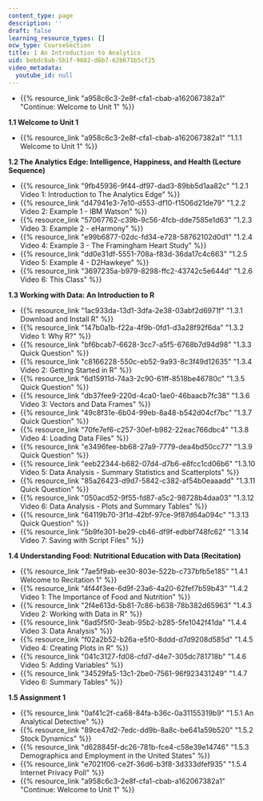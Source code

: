 ```yaml
---
content_type: page
description: ''
draft: false
learning_resource_types: []
ocw_type: CourseSection
title: 1 An Introduction to Analytics
uid: bebdc8ab-5b1f-9682-d6b7-62b671b5cf25
video_metadata:
  youtube_id: null
---
```

- {{% resource_link "a958c6c3-2e8f-cfa1-cbab-a162067382a1" "Continue: Welcome to Unit 1" %}}

**1.1 Welcome to Unit 1**

- {{% resource_link "a958c6c3-2e8f-cfa1-cbab-a162067382a1" "1.1.1 Welcome to Unit 1" %}}

**1.2 The Analytics Edge: Intelligence, Happiness, and Health (Lecture Sequence)**

- {{% resource_link "9fb45936-9f44-df97-dad3-89bb5d1aa82c" "1.2.1 Video 1: Introduction to The Analytics Edge" %}}
- {{% resource_link "d47941e3-7e10-d553-df10-f1506d21de79" "1.2.2 Video 2: Example 1 - IBM Watson" %}}
- {{% resource_link "57067762-c39b-9c56-4fcb-dde7585e1d63" "1.2.3 Video 3: Example 2 - eHarmony" %}}
- {{% resource_link "e99b6877-02dc-fd34-e728-58762102d0d1" "1.2.4 Video 4: Example 3 - The Framingham Heart Study" %}}
- {{% resource_link "dd0e31df-5551-708a-f83d-36da17c4c663" "1.2.5 Video 5: Example 4 - D2Hawkeye" %}}
- {{% resource_link "3697235a-b979-8298-ffc2-43742c5e644d" "1.2.6 Video 6: This Class" %}}

**1.3 Working with Data: An Introduction to R**

- {{% resource_link "1ac933da-13d1-3dfa-2e38-03abf2d6971f" "1.3.1 Download and Install R" %}}
- {{% resource_link "147b0a1b-f22a-4f9b-0fd1-d3a28f92f6da" "1.3.2 Video 1: Why R?" %}}
- {{% resource_link "bf6bcab7-6628-3cc7-a5f5-6768b7d94d98" "1.3.3 Quick Question" %}}
- {{% resource_link "c8166228-550c-eb52-9a93-8c3f49d12635" "1.3.4 Video 2: Getting Started in R" %}}
- {{% resource_link "6d15911d-74a3-2c90-61ff-8518be46780c" "1.3.5 Quick Question" %}}
- {{% resource_link "db37fee9-220d-4ca0-1ae0-46baacb7fc38" "1.3.6 Video 3: Vectors and Data Frames" %}}
- {{% resource_link "49c8f31e-6b04-99eb-8a48-b542d04cf7bc" "1.3.7 Quick Question" %}}
- {{% resource_link "70fe7ef6-c257-30ef-b982-22eac766dbc4" "1.3.8 Video 4: Loading Data Files" %}}
- {{% resource_link "e3496fee-bb68-27a9-7779-dea4bd50cc77" "1.3.9 Quick Question" %}}
- {{% resource_link "eeb22344-b682-07d4-d7b6-e8fcc1cd06b6" "1.3.10 Video 5: Data Analysis - Summary Statistics and Scatterplots" %}}
- {{% resource_link "85a26423-d9d7-5842-c382-af54b0eaaadd" "1.3.11 Quick Question" %}}
- {{% resource_link "050acd52-9f55-fd87-a5c2-98728b4daa03" "1.3.12 Video 6: Data Analysis - Plots and Summary Tables" %}}
- {{% resource_link "64119b70-3f1d-42bf-97ce-9f87d64a094c" "1.3.13 Quick Question" %}}
- {{% resource_link "5b9fe301-be29-cb46-df9f-edbbf748fc62" "1.3.14 Video 7: Saving with Script Files" %}}

**1.4 Understanding Food: Nutritional Education with Data (Recitation)**

- {{% resource_link "7ae5f9ab-ee30-803e-522b-c737bfb5e185" "1.4.1 Welcome to Recitation 1" %}}
- {{% resource_link "4f44f3ee-6d9f-23a6-4a20-62fef7b59b43" "1.4.2 Video 1: The Importance of Food and Nutrition" %}}
- {{% resource_link "2f4e613d-5b81-7c86-b638-78b382d65963" "1.4.3 Video 2: Working with Data in R" %}}
- {{% resource_link "6ad5f5f0-3eab-95b2-b285-5fe1042f41da" "1.4.4 Video 3: Data Analysis" %}}
- {{% resource_link "f02a2b52-b26a-e5f0-8ddd-d7d9208d585d" "1.4.5 Video 4: Creating Plots in R" %}}
- {{% resource_link "041c3127-fd08-cfd7-d4e7-305dc781718b" "1.4.6 Video 5: Adding Variables" %}}
- {{% resource_link "34529fa5-13c1-2be0-7561-96f923431249" "1.4.7 Video 6: Summary Tables" %}}

**1.5 Assignment 1**

- {{% resource_link "0af41c2f-ca68-84fa-b36c-0a31155319b9" "1.5.1 An Analytical Detective" %}}
- {{% resource_link "89ce47d2-7edc-dd9b-8a8c-be641a59b520" "1.5.2 Stock Dynamics" %}}
- {{% resource_link "d628845f-dc26-781b-fce4-c58e39e14746" "1.5.3 Demographics and Employment in the United States" %}}
- {{% resource_link "e7021f06-ce2f-36d6-b3f8-3d333dfef935" "1.5.4 Internet Privacy Poll" %}}
- {{% resource_link "a958c6c3-2e8f-cfa1-cbab-a162067382a1" "Continue: Welcome to Unit 1" %}}